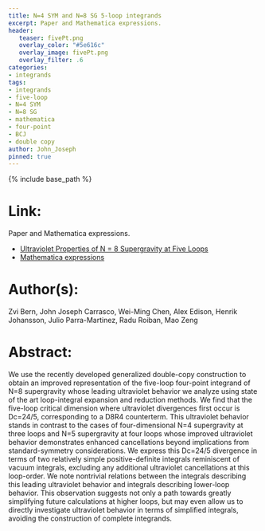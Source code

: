 ```yaml
---
title: N=4 SYM and N=8 SG 5-loop integrands
excerpt: Paper and Mathematica expressions.
header:
   teaser: fivePt.png
   overlay_color: "#5e616c"
   overlay_image: fivePt.png
   overlay_filter: .6
categories:
- integrands
tags:
- integrands
- five-loop
- N=4 SYM
- N=8 SG
- mathematica
- four-point
- BCJ
- double copy
author: John_Joseph
pinned: true
---
```

{% include base_path %}

# Link:
Paper and Mathematica expressions.
  * [Ultraviolet Properties of N = 8 Supergravity at Five Loops](https://arxiv.org/abs/1804.09311)
  * [Mathematica expressions](https://arxiv.org/src/1804.09311v1/anc)

# Author(s):
Zvi Bern, John Joseph Carrasco, Wei-Ming Chen, Alex Edison, Henrik Johansson, Julio Parra-Martinez, Radu Roiban, Mao Zeng

# Abstract:
We use the recently developed generalized double-copy construction to obtain an improved representation of the five-loop four-point integrand of N=8 supergravity whose leading ultraviolet behavior we analyze using state of the art loop-integral expansion and reduction methods. We find that the five-loop critical dimension where ultraviolet divergences first occur is Dc=24/5, corresponding to a D8R4 counterterm. This ultraviolet behavior stands in contrast to the cases of four-dimensional N=4 supergravity at three loops and N=5 supergravity at four loops whose improved ultraviolet behavior demonstrates enhanced cancellations beyond implications from standard-symmetry considerations. We express this Dc=24/5 divergence in terms of two relatively simple positive-definite integrals reminiscent of vacuum integrals, excluding any additional ultraviolet cancellations at this loop-order. We note nontrivial relations between the integrals describing this leading ultraviolet behavior and integrals describing lower-loop behavior. This observation suggests not only a path towards greatly simplifying future calculations at higher loops, but may even allow us to directly investigate ultraviolet behavior in terms of simplified integrals, avoiding the construction of complete integrands.
